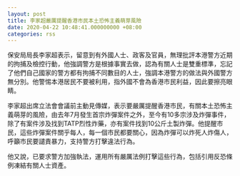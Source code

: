 ```yaml
---
layout: post
title: 李家超嚴厲提醒香港市民本土恐怖主義萌芽風險
date: 2020-04-22 10:48:41.000000000 +08:00
categories: rss
---
```


保安局局長李家超表示，留意到有外國人士、政客及官員，無理批評本港警方近期的拘捕及檢控行動，他強調警方是根據事實去做，認為有關人士是雙重標準，忘記了他們自己國家的警方都有拘捕不同數目的人士，強調本港警方的做法與外國警方無分別。他警惕本港居民不要被利用，指外國不會為香港市民利益，因此要擦亮眼睛。

李家超出席立法會會議前主動見傳媒，表示要嚴厲提醒香港市民，有關本土恐怖主義萌芽的風險，由去年7月發生首宗炸彈案件之外，至今有10多宗涉及炸彈事件，除了有案件涉及找到TATP烈性炸藥，亦有案件找到10公斤土製炸彈。他提醒市民，這些炸彈案件關乎每人，每一個市民都要關心，因為炸彈可以炸死人炸傷人，呼籲市民要譴責暴力，支持警方打擊違法行為。

他又說，已要求警方加強執法，運用所有嚴厲法例打擊這些行為，包括引用反恐條例凍結有關人士資產。
